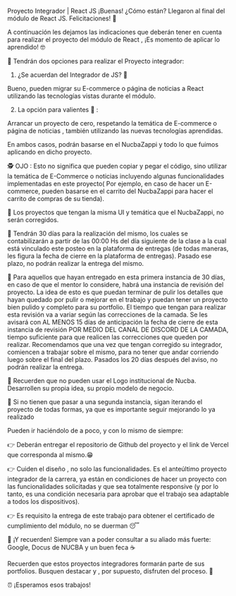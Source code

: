 Proyecto Integrador | React JS
¡Buenas! ¿Cómo están? Llegaron al final del módulo de React JS. Felicitaciones! 🎉   

A continuación les dejamos las indicaciones que deberán tener en cuenta para realizar el proyecto del módulo de React , ¡Es momento de aplicar lo aprendido! 🤓

🔗 Tendrán dos opciones para realizar el Proyecto integrador:

1. ¿Se acuerdan del Integrador de JS? 🤔

Bueno, pueden migrar su E-commerce o página de noticias a React utilizando las tecnologías vistas durante el módulo.

2. La opción para valientes  💪 :

Arrancar un proyecto de cero, respetando la temática de E-commerce o página de noticias , también utilizando las nuevas tecnologías aprendidas.
 
En ambos casos, podrán  basarse en el NucbaZappi y todo lo  que fuimos aplicando en dicho proyecto.

🕵 OJO :  Esto no significa que pueden copiar y pegar el código, sino utilizar la temática de E-Commerce o noticias incluyendo algunas funcionalidades implementadas en este proyecto( Por ejemplo, en caso de hacer un E-commerce, pueden basarse en el carrito del NucbaZappi para hacer el carrito de compras de su tienda).

🚨 Los proyectos que tengan la misma UI y temática que el NucbaZappi, no serán corregidos.

🔗 Tendrán 30 días para la realización del mismo, los cuales se contabilizarán a partir de las 00:00 Hs del día siguiente de la clase a la cual está vinculado este posteo en la plataforma de entregas (de todas maneras, les figura la fecha de cierre en la plataforma de entregas). Pasado ese plazo, no podrán realizar la entrega del mismo.

🔗 Para aquellos que hayan entregado en esta primera instancia de 30 días, en caso de que el mentor lo considere, habrá una instancia de revisión del proyecto. La idea de esto es que puedan terminar de pulir los detalles que hayan quedado por pulir o mejorar en el trabajo y puedan tener un proyecto bien pulido y completo para su portfolio. El tiempo que tengan para realizar esta revisión va a variar según las correcciones de la camada. Se les avisará con AL MENOS 15 días de anticipación la fecha de cierre de esta instancia de revisión POR MEDIO DEL CANAL DE DISCORD DE LA CAMADA, tiempo suficiente para que realicen las correcciones que queden por realizar. Recomendamos que una vez que tengan corregido su integrador, comiencen a trabajar sobre el mismo, para no tener que andar corriendo luego sobre el final del plazo. Pasados los 20 días después del aviso, no podrán realizar la entrega.

🔗 Recuerden que no pueden usar el Logo institucional de Nucba. Desarrollen su propia idea, su propio modelo de negocio.

🔗 Si no tienen que pasar a una segunda instancia, sigan iterando el proyecto de todas formas, ya que es importante seguir mejorando lo ya realizado


Pueden ir haciéndolo de a poco, y con lo mismo de siempre:

👉 Deberán entregar el repositorio de Github del proyecto y el link de Vercel que corresponda al mismo.😁

👉 Cuiden el diseño , no solo las funcionalidades. Es el anteúltimo proyecto integrador de la carrera, ya están en condiciones de hacer un proyecto con las funcionalidades solicitadas y que sea totalmente responsive (y por lo tanto, es una condición necesaria para aprobar que el trabajo sea adaptable a todos los dispositivos).

👉 Es requisito la entrega de este trabajo para obtener el certificado de cumplimiento del módulo, no se duerman 😴

🚨   ¡Y recuerden! Siempre van a poder consultar a su aliado más fuerte: Google, Docus de NUCBA y un buen feca ☕

Recuerden que estos proyectos integradores formarán parte de sus portfolios. Busquen destacar y , por supuesto, disfruten del proceso. 🙌

⏰  ¡Esperamos esos trabajos!
